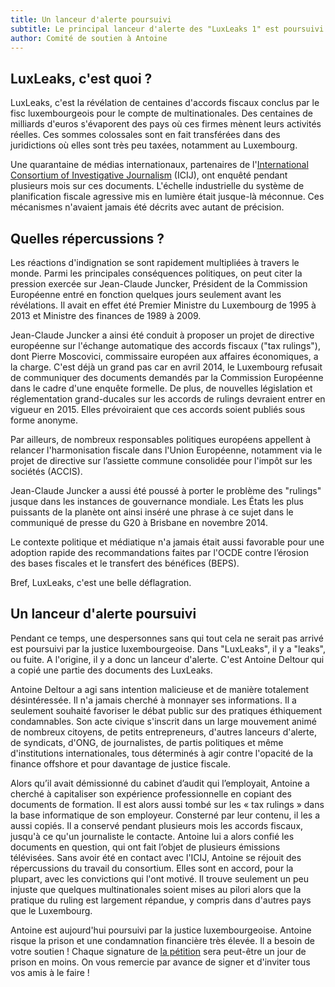 ```yaml
---
title: Un lanceur d'alerte poursuivi
subtitle: Le principal lanceur d'alerte des "LuxLeaks 1" est poursuivi par la justice Luxembourgeoise.
author: Comité de soutien à Antoine
---
```


## LuxLeaks, c'est quoi ?

LuxLeaks, c'est la révélation de centaines d'accords fiscaux conclus par le fisc luxembourgeois pour le compte de multinationales. Des centaines de milliards d'euros s'évaporent des pays où ces firmes mènent leurs activités réelles. Ces sommes colossales sont en fait transférées dans des juridictions où elles sont très peu taxées, notamment au Luxembourg.

Une quarantaine de médias internationaux, partenaires de l'[International Consortium of Investigative Journalism](https://www.icij.org/project/luxembourg-leaks) (ICIJ), ont enquêté pendant plusieurs mois sur ces documents. L'échelle industrielle du système de planification fiscale agressive mis en lumière était jusque-là méconnue. Ces mécanismes n'avaient jamais été décrits avec autant de précision.

## Quelles répercussions ?

Les réactions d'indignation se sont rapidement multipliées à travers le monde. Parmi les principales conséquences politiques, on peut citer la pression exercée sur Jean-Claude Juncker, Président de la Commission Européenne entré en fonction quelques jours seulement avant les révélations. Il avait en effet été Premier Ministre du Luxembourg de 1995 à 2013 et Ministre des finances de 1989 à 2009.

Jean-Claude Juncker a ainsi été conduit à proposer un projet de directive européenne sur l'échange automatique des accords fiscaux ("tax rulings"), dont Pierre Moscovici, commissaire européen aux affaires économiques, a la charge. C'est déjà un grand pas car en avril 2014, le Luxembourg refusait de communiquer des documents demandés par la Commission Européenne dans le cadre d'une enquête formelle. De plus, de nouvelles législation et réglementation grand-ducales sur les accords de rulings devraient entrer en vigueur en 2015. Elles prévoiraient que ces accords soient publiés sous forme anonyme.

Par ailleurs, de nombreux responsables politiques européens appellent à relancer l'harmonisation fiscale dans l'Union Européenne, notamment via le projet de directive sur l’assiette commune consolidée pour l'impôt sur les sociétés (ACCIS).

Jean-Claude Juncker a aussi été poussé à porter le problème des "rulings" jusque dans les instances de gouvernance mondiale. Les États les plus puissants de la planète ont ainsi inséré une phrase à ce sujet dans le communiqué de presse du G20 à Brisbane en novembre 2014.

Le contexte politique et médiatique n'a jamais était aussi favorable pour une adoption rapide des recommandations faites par l'OCDE contre l’érosion des bases fiscales et le transfert des bénéfices (BEPS).

Bref, LuxLeaks, c'est une belle déflagration.

## Un lanceur d'alerte poursuivi

Pendant ce temps, une despersonnes sans qui tout cela ne serait pas arrivé est poursuivi par la justice luxembourgeoise. Dans "LuxLeaks", il y a "leaks", ou fuite. A l'origine, il y a donc un lanceur d'alerte. C'est Antoine Deltour qui a copié une partie des documents des LuxLeaks. 

Antoine Deltour a agi sans intention malicieuse et de manière totalement désintéressée. Il n'a jamais cherché à monnayer ses informations. Il a seulement souhaité favoriser le débat public sur des pratiques éthiquement condamnables. Son acte civique s'inscrit dans un large mouvement animé de nombreux citoyens, de petits entrepreneurs, d'autres lanceurs d'alerte, de syndicats, d'ONG, de journalistes, de partis politiques et même d'institutions internationales, tous déterminés à agir contre l'opacité de la finance offshore et pour davantage de justice fiscale.

Alors qu’il avait démissionné du cabinet d’audit qui l’employait, Antoine a cherché à capitaliser son expérience professionnelle en copiant des documents de formation. Il est alors aussi tombé sur les « tax rulings » dans la base informatique de son employeur. Consterné par leur contenu, il les a aussi copiés. Il a conservé pendant plusieurs mois les accords fiscaux, jusqu'à ce qu'un journaliste le contacte. Antoine lui a alors confié les documents en question, qui ont fait l’objet de  plusieurs émissions télévisées. Sans avoir été en contact avec l'ICIJ, Antoine se réjouit des répercussions du travail du consortium. Elles sont en accord, pour la plupart, avec les convictions qui l'ont motivé. Il trouve seulement un peu injuste que quelques multinationales soient mises au pilori alors que la pratique du ruling est largement répandue, y compris dans d'autres pays que le Luxembourg.

Antoine est aujourd'hui poursuivi par la justice luxembourgeoise. Antoine risque la prison et une condamnation financière très élevée. Il a besoin de votre soutien ! Chaque signature de [la pétition](//www.change.org/SoutenonsAntoineDeltour) sera peut-être un jour de prison en moins. On vous remercie par avance de signer et d'inviter tous vos amis à le faire !
